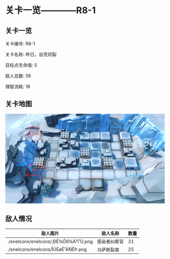 # 关卡一览————R8-1


## 关卡一览

关卡编号: R8-1

关卡名称: 昨日，谷壳将裂

目标点生命值: 5

敌人总数: 56

理智消耗: 18


## 关卡地图
![R8-1](./oprMap/R8-1.png)

## 敌人情况

| 敌人图片 | 敌人名称 | 数量  |
|---------|-----|-----|
| ./eneIcons/eneIcons/¸ÐÈ¾Õß¾À²ì¹Ù.png| 感染者纠察官  |   31  |
| ./eneIcons/eneIcons/ÎÚÈøË¹ÁÑÊÞ.png| 乌萨斯裂兽  |   25  |
